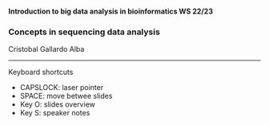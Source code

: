 ####  Introduction to big data analysis in bioinformatics WS 22/23
### **Concepts in sequencing data analysis**
Cristobal Gallardo Alba

---

Keyboard shortcuts
- CAPSLOCK: laser pointer
- SPACE: move betwee slides
- Key O: slides overview
- Key S: speaker notes
